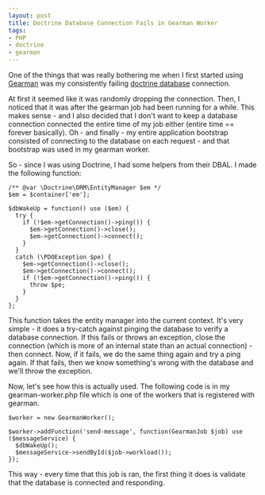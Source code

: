 ```yaml
---
layout: post
title: Doctrine Database Connection Fails in Gearman Worker
tags:
- PHP
- doctrine
- gearman
---
```

One of the things that was really bothering me when I first started using [Gearman](http://gearman.org/) was my consistently failing [doctrine database](http://www.doctrine-project.org/) connection.

At first it seemed like it was randomly dropping the connection.  Then, I noticed that it was after the gearman job had been running for a while.  This makes sense - and I also decided that I don't want to keep a database connection connected the entire time of my job either (entire time == forever basically).  Oh - and finally - my entire application bootstrap consisted of connecting to the database on each request - and that bootstrap was used in my gearman worker.

So - since I was using Doctrine, I had some helpers from their DBAL. I made the following function:

```php?start_inline=1
/** @var \Doctrine\ORM\EntityManager $em */
$em = $container['em'];

$dbWakeUp = function() use ($em) {
  try {
    if (!$em->getConnection()->ping()) {
      $em->getConnection()->close();
      $em->getConnection()->connect();
    }
  }
  catch (\PDOException $pe) {
    $em->getConnection()->close();
    $em->getConnection()->connect();
    if (!$em->getConnection()->ping()) {
      throw $pe;
    }
  }
};
```

This function takes the entity manager into the current context.  It's very simple - it does a try-catch against pinging the database to verify a database connection.  If this fails or throws an exception, close the connection (which is more of an internal state than an actual connection) - then connect.  Now, if it fails, we do the same thing again and try a ping again.  If that fails, then we know something's wrong with the database and we'll throw the exception.

Now, let's see how this is actually used.  The following code is in my gearman-worker.php file which is one of the workers that is registered with gearman.

```php?start_inline=1
$worker = new GearmanWorker();

$worker->addFunction('send-message', function(GearmanJob $job) use ($messageService) {
  $dbWakeUp();
  $messageService->sendById($job->workload());
});
```

This way - every time that this job is ran, the first thing it does is validate that the database is connected and responding. 